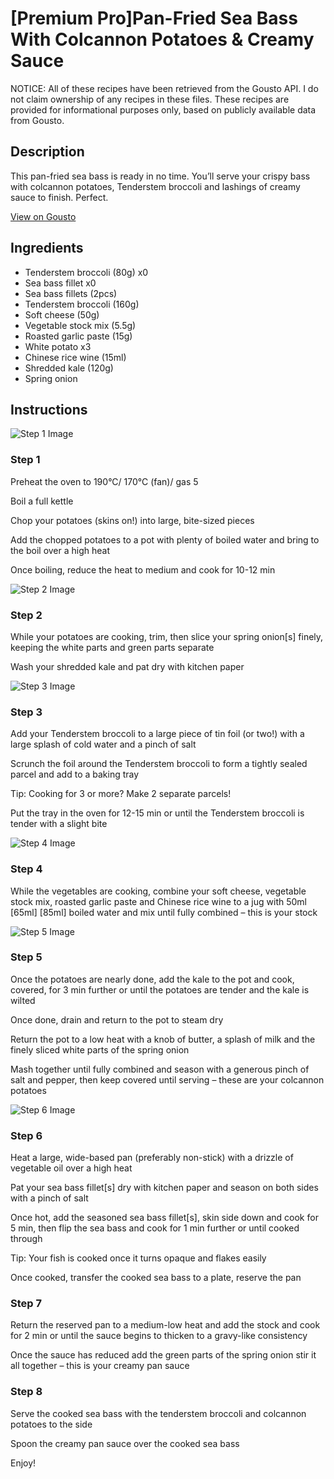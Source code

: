 # [Premium Pro]Pan-Fried Sea Bass With Colcannon Potatoes & Creamy Sauce

NOTICE: All of these recipes have been retrieved from the Gousto API. I do not claim ownership of any recipes in these files. These recipes are provided for informational purposes only, based on publicly available data from Gousto.

## Description

This pan-fried sea bass is ready in no time. You’ll serve your crispy bass with colcannon potatoes, Tenderstem broccoli and lashings of creamy sauce to finish. Perfect.

[View on Gousto](https://www.gousto.co.uk/recipes/cookbook/premium-pro-pan-fried-sea-bass-with-colcannon-potatoes-creamy-sauce)

## Ingredients

- Tenderstem broccoli (80g) x0
- Sea bass fillet x0
- Sea bass fillets (2pcs)
- Tenderstem broccoli (160g)
- Soft cheese (50g)
- Vegetable stock mix (5.5g)
- Roasted garlic paste (15g)
- White potato x3
- Chinese rice wine (15ml)
- Shredded kale (120g)
- Spring onion

## Instructions

![Step 1 Image](https://production-media.gousto.co.uk/cms/recipe-step-image/Step-1-copy-1726502693763-x200.jpg)

### Step 1

Preheat the oven to 190°C/ 170°C (fan)/ gas 5

Boil a full kettle

Chop your potatoes (skins on!) into large, bite-sized pieces

Add the chopped potatoes to a pot with plenty of boiled water and bring to the boil over a high heat

Once boiling, reduce the heat to medium and cook for 10-12 min

![Step 2 Image](https://production-media.gousto.co.uk/cms/recipe-step-image/Step-2-copy-1726502699309-x200.jpg)

### Step 2

While your potatoes are cooking, trim, then slice your spring onion[s] finely, keeping the white parts and green parts separate

Wash your shredded kale and pat dry with kitchen paper

![Step 3 Image](https://production-media.gousto.co.uk/cms/recipe-step-image/Step-3-copy-1726502706011-x200.jpg)

### Step 3

Add your Tenderstem broccoli to a large piece of tin foil (or two!) with a large splash of cold water and a pinch of salt

Scrunch the foil around the Tenderstem broccoli to form a tightly sealed parcel and add to a baking tray

Tip: Cooking for 3 or more? Make 2 separate parcels!

Put the tray in the oven for 12-15 min or until the Tenderstem broccoli is tender with a slight bite

![Step 4 Image](https://production-media.gousto.co.uk/cms/recipe-step-image/Step-4-copy-1726502714602-x200.jpg)

### Step 4

While the vegetables are cooking, combine your soft cheese, vegetable stock mix, roasted garlic paste and Chinese rice wine to a jug with 50ml <span class="text-purple">[65ml]</span> <span class="text-danger">[85ml] </span>boiled water and mix until fully combined – this is your stock

![Step 5 Image](https://production-media.gousto.co.uk/cms/recipe-step-image/Step-5-copy-1726502723045-x200.jpg)

### Step 5

Once the potatoes are nearly done, add the kale to the pot and cook, covered, for 3 min further or until the potatoes are tender and the kale is wilted

Once done, drain and return to the pot to steam dry

Return the pot to a low heat with a knob of butter, a splash of milk and the finely sliced white parts of the spring onion

Mash together until fully combined and season with a generous pinch of salt and pepper, then keep covered until serving – these are your colcannon potatoes

![Step 6 Image](https://production-media.gousto.co.uk/cms/recipe-step-image/Step-6-copy-1726502729498-x200.jpg)

### Step 6

Heat a large, wide-based pan (preferably non-stick) with a drizzle of vegetable oil over a high heat

Pat your sea bass fillet[s] dry with kitchen paper and season on both sides with a pinch of salt

Once hot, add the seasoned sea bass fillet[s], skin side down and cook for 5 min, then flip the sea bass and cook for 1 min further or until cooked through

Tip: Your fish is cooked once it turns opaque and flakes easily

Once cooked, transfer the cooked sea bass to a plate, reserve the pan

### Step 7

Return the reserved pan to a medium-low heat and add the stock and cook for 2 min or until the sauce begins to thicken to a gravy-like consistency

Once the sauce has reduced add the green parts of the spring onion stir it all together – this is your creamy pan sauce

### Step 8

Serve the cooked sea bass with the tenderstem broccoli and colcannon potatoes to the side

Spoon the creamy pan sauce over the cooked sea bass

Enjoy!

